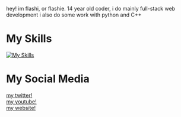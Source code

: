 hey! im flashi, or flashie.
14 year old coder, i do mainly full-stack web development
i also do some work with python and C++


# My Skills
[![My Skills](https://skillicons.dev/icons?i=cpp,css,git,github,html,js)](https://skillicons.dev)

# My Social Media
<a href="https://x.com/flashiez_">my twitter!</a><br>
<a href="https://www.youtube.com/@flashiezs">my youtube!</a><br>
<a href="https://flashie.neocities.org">my website!</a>


